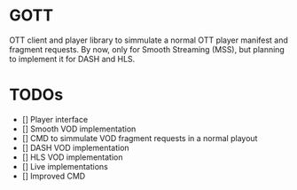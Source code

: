 # GOTT

OTT client and player library to simmulate a normal OTT player manifest and
fragment requests. By now, only for Smooth Streaming (MSS), but planning to
implement it for DASH and HLS.

# TODOs

- [] Player interface
- [] Smooth VOD implementation
- [] CMD to simmulate VOD fragment requests in a normal playout
- [] DASH VOD implementation
- [] HLS VOD implementation
- [] Live implementations
- [] Improved CMD
